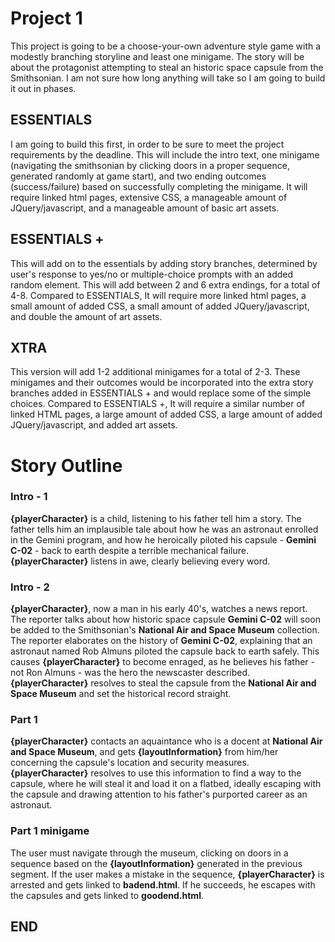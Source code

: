 
# **Project 1**

This project is going to be a choose-your-own adventure style game with a modestly branching storyline and least one minigame.  The story will be about the protagonist attempting to steal an historic space capsule from the Smithsonian.  I am not sure how long anything will take so I am going to build it out in phases.


## **ESSENTIALS**
I am going to build this first, in order to be sure to meet the project requirements by the deadline.  This will include the intro text, one minigame (navigating the smithsonian by clicking doors in a proper sequence, generated randomly at game start), and two ending outcomes (success/failure) based on successfully completing the minigame.  It will require linked html pages, extensive CSS, a manageable amount of JQuery/javascript, and a manageable amount of basic art assets.

## **ESSENTIALS +**
This will add on to the essentials by adding story branches, determined by user's response to yes/no or multiple-choice prompts with an added random element.  This will add between 2 and 6 extra endings, for a total of 4-8.  Compared to ESSENTIALS, It will require more linked html pages, a small amount of added CSS, a small amount of added JQuery/javascript, and double the amount of art assets.

## **XTRA**
This version will add 1-2 additional minigames for a total of 2-3.  These minigames and their outcomes would be incorporated into the extra story branches added in ESSENTIALS + and would replace some of the simple choices.  Compared to ESSENTIALS +, It will require a similar number of linked HTML pages, a large amount of added CSS, a large amount of added JQuery/javascript, and added art assets.

# Story Outline

### Intro - 1

**{playerCharacter}** is a child, listening to his father tell him a story.  The father tells him an implausible tale about how he was an astronaut enrolled in the Gemini program, and how he heroically piloted his capsule - **Gemini C-02** - back to earth despite a terrible mechanical failure.  **{playerCharacter}** listens in awe, clearly believing every word.

### Intro - 2

**{playerCharacter}**, now a man in his early 40's, watches a news report.  The reporter talks about how historic space capsule **Gemini C-02** will soon be added to the Smithsonian's **National Air and Space Museum** collection.  The reporter elaborates on the history of **Gemini C-02**, explaining that an astronaut named Rob Almuns piloted the capsule back to earth safely.  This causes **{playerCharacter}** to become enraged, as he believes his father - not Ron Almuns - was the hero the newscaster described.  **{playerCharacter}** resolves to steal the capsule from the **National Air and Space Museum** and set the historical record straight.

### Part 1

**{playerCharacter}** contacts an aquaintance who is a docent at **National Air and Space Museum**, and gets **{layoutInformation}** from him/her concerning the capsule's location and security measures.  **{playerCharacter}** resolves to use this information to find a way to the capsule, where he will steal it and load it on a flatbed, ideally escaping with the capsule and drawing attention to his father's purported career as an astronaut.

### Part 1 minigame

The user must navigate through the museum, clicking on doors in a sequence based on the **{layoutInformation}** generated in the previous segment.  If the user makes a mistake in the sequence, **{playerCharacter}** is arrested and gets linked to **badend.html**.  If he succeeds, he escapes with the capsules and gets linked to **goodend.html**.  

## END

